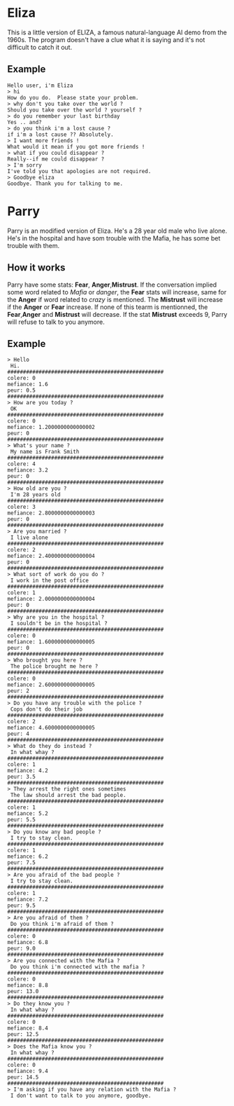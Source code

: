 # Eliza

This is a little version of ELIZA, a famous natural-language AI demo from the 1960s.
The program doesn't have a clue what it is saying and it's not difficult to catch it out.

## Example

```text
Hello user, i'm Eliza
> hi
How do you do.  Please state your problem.
> why don't you take over the world ?
Should you take over the world ? yourself ?
> do you remember your last birthday
Yes .. and?
> do you think i'm a lost cause ?
if i'm a lost cause ?? Absolutely.
> I want more friends !
What would it mean if you got more friends !
> what if you could disappear ?
Really--if me could disappear ?
> I'm sorry
I've told you that apologies are not required.
> Goodbye eliza
Goodbye. Thank you for talking to me.
```

# Parry

Parry is an modified version of Eliza.
He's a 28 year old male who live alone. He's in the hospital and have som trouble with the Mafia, he has some bet trouble with them.

## How it works

Parry have some stats: **Fear**, **Anger**,**Mistrust**.
If the conversation implied some word related to *Mafia* or *danger*, the **Fear** stats will increase, same for the **Anger** if word related to *crazy* is mentioned. The **Mistrust** will increase if the **Anger** or **Fear** increase. If none of this tearm is mentionned, the **Fear**,**Anger** and **Mistrust** will decrease. If the stat **Mistrust** exceeds 9, Parry will refuse to talk to you anymore.

## Example

```text
> Hello
 Hi. 
##################################################
colere: 0
mefiance: 1.6
peur: 0.5
##################################################
> How are you today ?
 OK 
##################################################
colere: 0
mefiance: 1.2000000000000002
peur: 0
##################################################
> What's your name ?
 My name is Frank Smith 
##################################################
colere: 4
mefiance: 3.2
peur: 0
##################################################
> How old are you ?
 I'm 28 years old 
##################################################
colere: 3
mefiance: 2.8000000000000003
peur: 0
##################################################
> Are you married ?
 I live alone 
##################################################
colere: 2
mefiance: 2.4000000000000004
peur: 0
##################################################
> What sort of work do you do ?
 I work in the post office 
##################################################
colere: 1
mefiance: 2.0000000000000004
peur: 0
##################################################
> Why are you in the hospital ?
 I souldn't be in the hospital ? 
##################################################
colere: 0
mefiance: 1.6000000000000005
peur: 0
##################################################
> Who brought you here ?
 The police brought me here ? 
##################################################
colere: 0
mefiance: 2.6000000000000005
peur: 2
##################################################
> Do you have any trouble with the police ?
 Cops don't do their job 
##################################################
colere: 2
mefiance: 4.6000000000000005
peur: 4
##################################################
> What do they do instead ?
 In what whay ? 
##################################################
colere: 1
mefiance: 4.2
peur: 3.5
##################################################
> They arrest the right ones sometimes
 The law should arrest the bad people. 
##################################################
colere: 1
mefiance: 5.2
peur: 5.5
##################################################
> Do you know any bad people ?
 I try to stay clean. 
##################################################
colere: 1
mefiance: 6.2
peur: 7.5
##################################################
> Are you afraid of the bad people ?
 I try to stay clean. 
##################################################
colere: 1
mefiance: 7.2
peur: 9.5
##################################################
> Are you afraid of them ?
 Do you think i'm afraid of them ? 
##################################################
colere: 0
mefiance: 6.8
peur: 9.0
##################################################
> Are you connected with the Mafia ?
 Do you think i'm connected with the mafia ? 
##################################################
colere: 0
mefiance: 8.8
peur: 13.0
##################################################
> Do they know you ?
 In what whay ? 
##################################################
colere: 0
mefiance: 8.4
peur: 12.5
##################################################
> Does the Mafia know you ?
 In what whay ? 
##################################################
colere: 0
mefiance: 9.4
peur: 14.5
##################################################
> I'm asking if you have any relation with the Mafia ?
 I don't want to talk to you anymore, goodbye. 
 ```